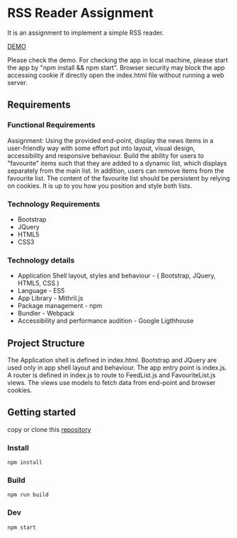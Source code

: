 # RSS Reader Assignment

It is an assignment to implement a simple RSS reader.

[DEMO](http://supersubwoofer.github.io/myblog/rssreader)

Please check the demo. For checking the app in local machine, please start the app by "npm install && npm start".
Browser security may block the app accessing cookie if directly open the index.html file without running a web server.


## Requirements

### Functional Requirements
Assignment:
Using the provided end-point, display the news items in a user-friendly way with some effort put into layout, visual design, accessibility and responsive behaviour. Build the ability for users to "favourite" items such that they are added to a dynamic list, which displays separately from the main list. In addition, users can remove items from the favourite list. The content of the favourite list should be persistent by relying on cookies. It is up to you how you position and style both lists.

### Technology Requirements
  * Bootstrap
  * JQuery
  * HTML5
  * CSS3

### Technology details
  * Application Shell layout, styles and behaviour - ( Bootstrap, JQuery, HTML5, CSS )
  * Language - ES5
  * App Library - Mithril.js
  * Package management - npm
  * Bundler - Webpack
  * Accessibility and performance audition - Google Ligthhouse
	

## Project Structure
The Application shell is defined in index.html. Bootstrap and JQuery are used only in app shell layout and behaviour. The app entry point is index.js. A router is defined in index.js to route to FeedList.js and FavouriteList.js views. The views use models to fetch data from end-point and browser cookies.

## Getting started

  copy or clone this [repository](https://github.com/supersubwoofer/assignment-rss-reader-mithril.git)

### Install

```
npm install
```

### Build

```
npm run build
```

### Dev

```
npm start
```
